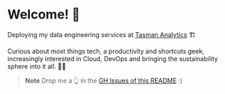 # Welcome! 🤠

Deploying my data engineering services at [Tasman Analytics](https://tasman.ai) 🏗 

Curious about most things tech, a productivity and shortcuts geek, increasingly interested in Cloud, DevOps and bringing the sustainability sphere into it all. 🌱🌲

> **Note**
> Drop me a 👆 in the [GH Issues of this README](https://github.com/sakce/sakce/issues) :)

<!-- This is still a WIP :P  -->
<!-- <img src="https://user-images.githubusercontent.com/25181517/117364277-fc4eb280-aebd-11eb-8769-a3583c6a2037.png" alt="Git" width="50"/>

<div>
  <code><img height="50" src="https://www.python.org/static/community_logos/python-logo-inkscape.svg" alt="Python" title="Python" /></code>
  <code><img height="50" src="https://user-images.githubusercontent.com/25181517/117208135-11134380-adf5-11eb-8878-040fd0f015b2.png" alt="REST" title="REST" /></code>
	<code><img height="50" src="https://user-images.githubusercontent.com/25181517/117364277-fc4eb280-aebd-11eb-8769-a3583c6a2037.png" alt="Git" title="Git" /></code>
	<code><img height="50" src="https://user-images.githubusercontent.com/25181517/121302453-01a67f00-c8fa-11eb-8c86-2ee00734c9a8.png" alt="Postman" title="Postman" /></code>
	<code><img height="50" src="https://user-images.githubusercontent.com/25181517/117208740-bfb78400-adf5-11eb-97bb-09072b6bedfc.png" alt="PostgreSQL" title="PostgreSQL" /></code>
	<code><img height="50" src="https://user-images.githubusercontent.com/25181517/117207330-263ba280-adf4-11eb-9b97-0ac5b40bc3be.png" alt="Docker" title="Docker" /></code>
</div> -->
<!-- ![Git](https://user-images.githubusercontent.com/25181517/117364277-fc4eb280-aebd-11eb-8769-a3583c6a2037.png) -->


<!--
TODO:
- [ ] reference to sakce.dev once it's up & running
-->
